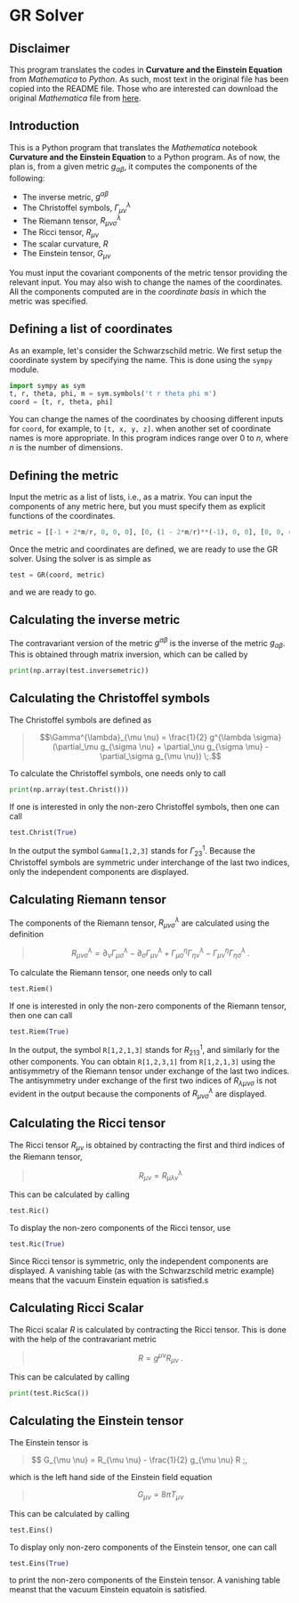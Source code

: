# GR Solver

## Disclaimer
This program translates the codes in **Curvature and the Einstein Equation** from *Mathematica* to *Python*. As such, most text in the original file has been copied into the README file. Those who are interested can download the original *Mathematica* file from [here](http://web.physics.ucsb.edu/~gravitybook/mathematica.html).

## Introduction

This is a Python program that translates the *Mathematica* notebook **Curvature and the Einstein Equation** to a Python program. As of now, the plan is, from a given metric $g_{\alpha \beta}$, it computes the components of the following:
- The inverse metric, $g^{\alpha \beta}$
- The Christoffel symbols, $\Gamma^{\lambda}_{\mu \nu}$
- The Riemann tensor, $R^{\lambda}_{\mu \nu \sigma}$
- The Ricci tensor, $R_{\mu \nu}$
- The scalar curvature, $R$
- The Einstein tensor, $G_{\mu \nu}$

You must input the covariant components of the metric tensor providing the relevant input. You may also wish to change the names of the coordinates. All the components computed are in the *coordinate basis* in which the metric was specified.

## Defining a list of coordinates
As an example, let's consider the Schwarzschild metric. We first setup the coordinate system by specifying the name. This is done using the `sympy` module.
```python
import sympy as sym
t, r, theta, phi, m = sym.symbols('t r theta phi m')
coord = [t, r, theta, phi]
```
You can change the names of the coordinates by choosing different inputs for `coord`, for example, to `[t, x, y, z]`. when another set of coordinate names is more appropriate. In this program indices range over 0 to $n$, where $n$ is the number of dimensions.

## Defining the metric
Input the metric as a list of lists, i.e., as a matrix. You can input the components of any metric here, but you must specify them as explicit functions of the coordinates.
```python
metric = [[-1 + 2*m/r, 0, 0, 0], [0, (1 - 2*m/r)**(-1), 0, 0], [0, 0, r**2, 0], [0, 0, 0, r**2 * sym.sin(theta)**2]]
```
Once the metric and coordinates are defined, we are ready to use the GR solver. Using the solver is as simple as 
```python
test = GR(coord, metric)
```
and we are ready to go.

## Calculating the inverse metric
The contravariant version of the metric $g^{\alpha \beta}$ is the inverse of the metric $g_{\alpha \beta}$. This is obtained through matrix inversion, which can be called by
```python
print(np.array(test.inversemetric))
```

## Calculating the Christoffel symbols
The Christoffel symbols are defined as
> $$\Gamma^{\lambda}_{\mu \nu} = \frac{1}{2} g^{\lambda \sigma} (\partial_\mu g_{\sigma \nu} + \partial_\nu g_{\sigma \mu} - \partial_\sigma g_{\mu \nu}) \;.$$

To calculate the Christoffel symbols, one needs only to call
```python
print(np.array(test.Christ()))
```
If one is interested in only the non-zero Christoffel symbols, then one can call
```python
test.Christ(True)
```
In the output the symbol `Gamma[1,2,3]` stands for $\Gamma^{1}_{23}$. Because the Christoffel symbols are symmetric under interchange of the last two indices, only the independent components are displayed.

## Calculating Riemann tensor

The components of the Riemann tensor, $R^{\lambda}_{\mu \nu \sigma}$ are calculated using the definition

> $$R^{\lambda}_{\mu \nu \sigma} = \partial_\nu \Gamma^{\lambda}_{\mu \sigma} - \partial_\sigma \Gamma^{\lambda}_{\mu \nu} + \Gamma^{\eta}_{\mu \sigma} \Gamma^{\lambda}_{\eta \nu} - \Gamma^{\eta}_{\mu \nu} \Gamma^{\lambda}_{\eta \sigma} \;.$$

To calculate the Riemann tensor, one needs only to call

```python
test.Riem()
```

If one is interested in only the non-zero components of the Riemann tensor, then one can call

```python
test.Riem(True)
```
In the output, the symbol `R[1,2,1,3]` stands for $R^{1}_{213}$, and similarly for the other components. You can obtain `R[1,2,3,1]` from `R[1,2,1,3]` using the antisymmetry of the Riemann tensor under exchange of the last two indices. The antisymmetry under exchange of the first two indices of $R_{\lambda \mu \nu \sigma}$ is not evident in the output because the components of $R^{\lambda}_{\mu \nu \sigma}$ are displayed.

## Calculating the Ricci tensor

The Ricci tensor $R_{\mu \nu}$ is obtained by contracting the first and third indices of the Riemann tensor,

> $$R_{\mu \nu} = R^{\lambda}_{\mu \lambda \nu}$$

This can be calculated by calling
```python
test.Ric()
```
To display the non-zero components of the Ricci tensor, use
```python
test.Ric(True)
```
Since Ricci tensor is symmetric, only the independent components are displayed. A vanishing table (as with the Schwarzschild metric example) means that the vacuum Einstein equation is satisfied.s

## Calculating Ricci Scalar

The Ricci scalar $R$ is calculated by contracting the Ricci tensor. This is done with the help of the contravariant metric

> $$R = g^{\mu \nu} R_{\mu \nu} \;.$$

This can be calculated by calling

```python
print(test.RicSca())
```

## Calculating the Einstein tensor

The Einstein tensor is

> $$ G_{\mu \nu} = R_{\mu \nu} - \frac{1}{2} g_{\mu \nu} R \;,

which is the left hand side of the Einstein field equation

> $$G_{\mu \nu} = 8 \pi T_{\mu \nu}$$

This can be calculated by calling
```python
test.Eins()
```
To display only non-zero components of the Einstein tensor, one can call
```python
test.Eins(True)
```
to print the non-zero components of the Einstein tensor. A vanishing table meanst that the vacuum Einstein equatoin is satisfied.